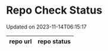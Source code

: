 # Repo Check Status

Updated on 2023-11-14T06:15:17

| repo url | repo status |
| -------- | -------- | 
